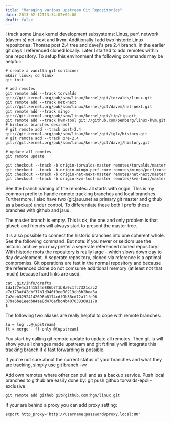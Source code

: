```yaml
---
title: "Managing various upstream Git Repositories"
date: 2013-02-12T13:34:07+02:00
draft: false
---
```


I track some Linux kernel development subsystems: Linus, perf, network
(davem's) net-next and lkvm. Additionally I add two historic Linux
repositories: Thomas post 2.4 tree and davej's pre 2.4 branch. In the earlier
git days I referenced cloned locally. Later I started to add remotes within one
repository. To setup this environment the following commands may be helpful:



```
# create a vanilla git container
mkdir linux; cd linux
git init

# add remotes
git remote add --track torvalds git://git.kernel.org/pub/scm/linux/kernel/git/torvalds/linux.git
git remote add --track net-next git://git.kernel.org/pub/scm/linux/kernel/git/davem/net-next.git
git remote add --track mingo git://git.kernel.org/pub/scm/linux/kernel/git/tip/tip.git
git remote add --track kvm-tool git://github.com/penberg/linux-kvm.git
# historic branches desired?
# git remote add --track post-2.4 git://git.kernel.org/pub/scm/linux/kernel/git/tglx/history.git
# git remote add --track pre-2.4 git://git.kernel.org/pub/scm/linux/kernel/git/davej/history.git

# update all remotes
git remote update

git checkout --track -b origin-torvalds-master remotes/torvalds/master
git checkout --track -b origin-mingo-perf-core remotes/mingo/perf/core
git checkout --track -b origin-net-next-master remotes/net-next/master
git checkout --track -b origin-kvm-tool-master remotes/kvm-tool/master

```

See the branch naming of the remotes: all starts with origin. This is my common
prefix to handle remote tracking branches and local branches. Furthermore, I
also have two (git.jauu.net as primary git master and github as a backup) under
control. To differentiate these both I prefix these branches with github and
jauu.


The master branch is empty. This is ok, the one and only problem is that gitweb
and friends will always start to present the master tree.


It is also possible to connect the historic branches into one coherent whole.
See the following command. But note: if you never or seldom use the historic
archive you may prefer a seperate referenced cloned repository! With historic
roots the repository is really large - which slows down day to day development.
A seperate repository, cloned via reference is a optimal compromiss. Git
operations are fast in the normal repository and because the referenced clone
do not comsume additional memory (at least not that much) because hard links
are used.



```
cat .git/info/grafts
1da177e4c3f41524e886b7f1b8a0c1fc7321cac2 e7e173af42dbf37b1d946f9ee00219cb3b2bea6a
7a2deb32924142696b8174cdf9b38cd72a11fc96 379a6be1eedb84ae0d476afbc4b4070383681178
$

```

The following two aliases are really helpful to cope with remote branches:



```
lu = log ..@{upstream}
ft = merge --ff-only @{upstream}

```

You start by calling git remote update to update all remotes. Then git lu will
show you all changes made upstream and git ft finally will integrate this
tracking branch if a fast forwarding is possible.


If you're not sure about the current status of your branches and what they are
tracking, simply use git branch -vv


Add own remotes where other can pull and as a backup service. Push local
branches to github are easily done by: git push github torvalds-epoll-exclusive



```
git remote add github git@github.com:hgn/linux.git

```

If your are behind a proxy you can add proxy setting:



```
export http_proxy='http://username:password@proxy.local:80'

```

